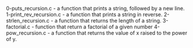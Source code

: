 0-puts_recursion.c - a function that prints a string, followed by a new line.
 1-print_rev_recursion.c - a function that prints a string in reverse.
 2-strlen_recursion.c - a function that returns the length of a string.
3-factorial.c - function that return a factorial of a given number
 4-pow_recursion.c - a function that returns the value of x raised to the power of y.
